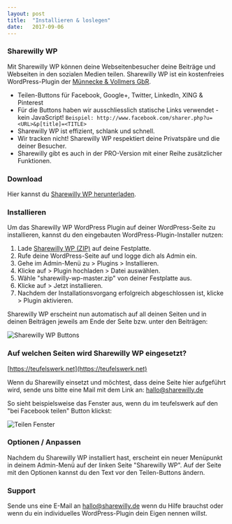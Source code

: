 ```yaml
---
layout: post
title:  "Installieren & loslegen"
date:   2017-09-06
---
```


### Sharewilly WP
Mit Sharewilly WP können deine Webseitenbesucher deine Beiträge und Webseiten in den sozialen Medien teilen. Sharewilly WP ist ein kostenfreies WordPress-Plugin der [Münnecke & Vollmers GbR](http://muennecke-vollmers.de).  

* Teilen-Buttons für Facebook, Google+, Twitter, LinkedIn, XING & Pinterest
* Für die Buttons haben wir ausschliesslich statische Links verwendet - kein JavaScript!
  `Beispiel: http://www.facebook.com/sharer.php?u=<URL>&p[title]=<TITLE>`
* Sharewilly WP ist effizient, schlank und schnell.
* Wir tracken nicht! Sharewilly WP respektiert deine Privatspäre und die deiner Besucher.
* Sharewilly gibt es auch in der PRO-Version mit einer Reihe zusätzlicher Funktionen.

### Download
Hier kannst du [Sharewilly WP herunterladen](https://github.com/sharewilly/sharewilly-wp/archive/master.zip).

### Installieren

Um das Sharewilly WP WordPress Plugin auf deiner WordPress-Seite zu installieren, kannst du den eingebauten WordPress-Plugin-Installer nutzen:

1. Lade [Sharewilly WP (ZIP)](https://github.com/sharewilly/sharewilly-wp/archive/master.zip) auf deine Festplatte.
2. Rufe deine WordPress-Seite auf und logge dich als Admin ein.
3. Gehe im Admin-Menü zu > Plugins > Installieren. 
4. Klicke auf > Plugin hochladen > Datei auswählen. 
5. Wähle "sharewilly-wp-master.zip" von deiner Festplatte aus.
6. Klicke auf > Jetzt installieren. 
7. Nachdem der Installationsvorgang erfolgreich abgeschlossen ist, klicke > Plugin aktivieren.

Sharewilly WP erscheint nun automatisch auf all deinen Seiten und in deinen Beiträgen jeweils am Ende der Seite bzw. unter den Beiträgen:

![Sharewilly WP Buttons](https://www.teufelswerk.net/wp-content/uploads/2017/09/sharewilly-buttons.png)

### Auf welchen Seiten wird Sharewilly WP eingesetzt?

[https://teufelswerk.net](https://teufelswerk.net)

Wenn du Sharewilly einsetzt und möchtest, dass deine Seite hier aufgeführt wird, sende uns bitte eine Mail mit dem Link an: hallo@sharewilly.de

So sieht beispielsweise das Fenster aus, wenn du im teufelswerk auf den "bei Facebook teilen" Button klickst:

![Teilen Fenster](https://www.teufelswerk.net/wp-content/uploads/2017/09/Sharewilly-WP-teilen-Fenster-small.png)

### Optionen / Anpassen

Nachdem du Sharewilly WP installiert hast, erscheint ein neuer Menüpunkt in deinem Admin-Menü auf der linken Seite "Sharewilly WP". Auf der Seite mit den Optionen kannst du den Text vor den Teilen-Buttons ändern.

### Support

Sende uns eine E-Mail an hallo@sharewilly.de wenn du Hilfe brauchst oder wenn du ein individuelles WordPress-Plugin dein Eigen nennen willst.
